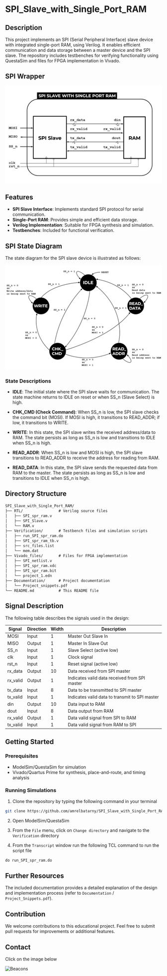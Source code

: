 # SPI_Slave_with_Single_Port_RAM

## Description

This project implements an SPI (Serial Peripheral Interface) slave device with integrated single-port RAM, using Verilog. It enables efficient communication and data storage between a master device and the SPI slave. The repository includes testbenches for verifying functionality using QuestaSim and files for FPGA implementation in Vivado.

## SPI Wrapper
![SPI Wrapper](Documentation/SPI_Wrapper.png)


## Features

- **SPI Slave Interface**: Implements standard SPI protocol for serial communication.
- **Single-Port RAM**: Provides simple and efficient data storage.
- **Verilog Implementation**: Suitable for FPGA synthesis and simulation.
- **Testbenches**: Included for functional verification.
  
## SPI State Diagram

The state diagram for the SPI slave device is illustrated as follows:

![SPI State Diagram](Documentation/SPI_State_Diagram.png)

### State Descriptions

- **IDLE**: The initial state where the SPI slave waits for communication. The state machine returns to IDLE on reset or when SS_n (Slave Select) is high.
  
- **CHK_CMD (Check Command)**: When SS_n is low, the SPI slave checks the command bit (MOSI). If MOSI is high, it transitions to READ_ADDR; if low, it transitions to WRITE.

- **WRITE**: In this state, the SPI slave writes the received address/data to RAM. The state persists as long as SS_n is low and transitions to IDLE when SS_n is high.

- **READ_ADDR**: When SS_n is low and MOSI is high, the SPI slave transitions to READ_ADDR to receive the address for reading from RAM.

- **READ_DATA**: In this state, the SPI slave sends the requested data from RAM to the master. The state persists as long as SS_n is low and transitions to IDLE when SS_n is high.
  
## Directory Structure

```
SPI_Slave_with_Single_Port_RAM/
├── RTL/                # Verilog source files
│   ├── SPI_spr_ram.v
│   ├── SPI_Slave.v
│   └── RAM.v
├── Verification/       # Testbench files and simulation scripts
│   ├── run_SPI_spr_ram.do
│   ├── SPI_spr_ram_tb.v
│   ├── src_files.list
│   └── mem.dat
├── Vivado_files/       # Files for FPGA implementation
│   ├── SPI_netlist.v
│   ├── SPI_spr_ram.xdc
│   ├── SPI_spr_ram.bit
│   └── project_1.edn
├── Documentation/      # Project documentation
│   └── Project_snippets.pdf
└── README.md           # This README file
```

## Signal Description

The following table describes the signals used in the design:

| Signal   | Direction | Width | Description                                    |
|----------|------------|-------|------------------------------------------------|
| MOSI     | Input      | 1     | Master Out Slave In                            |
| MISO     | Output     | 1     | Master In Slave Out                            |
| SS_n     | Input      | 1     | Slave Select (active low)                      |
| clk      | Input      | 1     | Clock signal                                   |
| rst_n    | Input      | 1     | Reset signal (active low)                      |
| rx_data  | Output     | 10    | Data received from SPI master                  |
| rx_valid | Output     | 1     | Indicates valid data received from SPI master  |
| tx_data  | Input      | 8     | Data to be transmitted to SPI master           |
| tx_valid | Input      | 1     | Indicates valid data to transmit to SPI master |
| din      | Output     | 10    | Data input to RAM                              |
| dout     | Input      | 8     | Data output from RAM                           |
| rx_valid | Output     | 1     | Data valid signal from SPI to RAM              |
| tx_valid | Input      | 1     | Data valid signal from RAM to SPI              |

## Getting Started

### Prerequisites

- ModelSim/QuestaSim for simulation
- Vivado/Quartus Prime for synthesis, place-and-route, and timing analysis

### Running Simulations

1. Clone the repository by typing the following command in your terminal
```bash
git clone https://github.com/amrelbatarny/SPI_Slave_with_Single_Port_RAM
```
2. Open ModelSim/QuestaSim

3. From the `File` menu, click on `Change directory` and navigate to the `Verification` directory

4. From the `Transcript` window run the following TCL command to run the script file
```tcl
do run_SPI_spr_ram.do
```


## Further Resources

The included documentation provides a detailed explanation of the design and implementation process (refer to `Documentation` / `Project_Snippets.pdf`).

## Contribution

We welcome contributions to this educational project. Feel free to submit pull requests for improvements or additional features.

## Contact

Click on the image below

<a href="https://beacons.ai/amrelbatarny" target="_blank">
  <img align="left" alt="Beacons" width="180px" src="https://www.colormango.com/development/boxshot/beacons-ai_154511.png" />
</a> 
<br>
